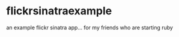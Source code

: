 flickrsinatraexample
====================

an example flickr sinatra app... for my friends who are starting ruby
